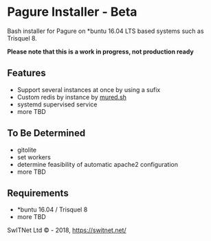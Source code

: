 # Pagure Installer - Beta
Bash installer for Pagure on *buntu 16.04 LTS based systems such as Trisquel 8.

**Please note that this is a work in progress, not production ready**

## Features
* Support several instances at once by using a sufix
* Custom redis by instance by [mured.sh](https://github.com/switnet-ltd/mured)
* systemd supervised service
* more TBD

## To Be Determined
* gitolite
* set workers
* determine feasibility of automatic apache2 configuration
* more TBD

## Requirements
* *buntu 16.04 / Trisquel 8
* more TBD


SwITNet Ltd © - 2018, https://switnet.net/
